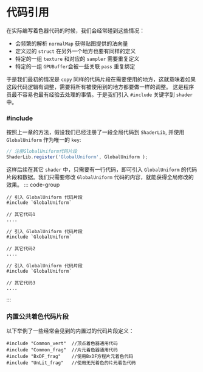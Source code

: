 # 代码引用
在实际编写着色器代码的时候，我们会经常碰到这些情况：
 - 会频繁的解析 `normalMap` 获得贴图提供的法向量
 - 定义过的 `struct` 在另外一个地方也要有同样的定义
 - 特定的一组 `texture` 和对应的 `sampler` 需要重复定义
 - 特定的一组 `GPUBuffer`会被一些关联 `pass` 重复绑定


于是我们最初的情况是 `copy` 同样的代码片段在需要使用的地方，这就意味着如果这段代码逻辑有调整，需要将所有被使用到的地方都要做一样的调整。
这是程序员最不容易也最有经验去处理的事情。于是我们引入 `#include` 关键字到 `shader` 中。

### #include
按照上一章的方法，假设我们已经注册了一段全局代码到 `ShaderLib`, 并使用 `GlobalUniform` 作为唯一的 `key`:

```ts
// 注册GlobalUniform代码片段
ShaderLib.register('GlobalUniform', GlobalUniform );
```

这样后续在其它 `shader` 中，只需要有一行代码，即可引入 `GlobalUniform` 的代码片段和数据。我们只需要修改 `GlobalUniform` 代码的内容，就能获得全局修改的效果。
::: code-group
```wgsl [shader1]
// 引入 GlobalUniform 代码片段
#include `GlobalUniform`

// 其它代码1
....
```
```wgsl [shader2]
// 引入 GlobalUniform 代码片段
#include `GlobalUniform`

// 其它代码2
....
```
```wgsl [shader3]
// 引入 GlobalUniform 代码片段
#include `GlobalUniform`

// 其它代码3
....
```
:::

### 内置公共着色代码片段

以下举例了一些经常会见到的内置过的代码片段定义：

```wgsl
#include "Common_vert"  //顶点着色器通用代码
#include "Common_frag"  //片元着色器通用代码
#include "BxDF_frag"    //使用BxDF方程片元着色代码
#include "UnLit_frag"   //使用无光着色的片元着色代码
```